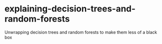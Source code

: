 # explaining-decision-trees-and-random-forests
Unwrapping decision trees and random forests to make them less of a black box
